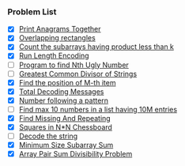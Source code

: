 ### Problem List
- [x] [Print Anagrams Together](https://practice.geeksforgeeks.org/problems/print-anagrams-together/1/)
- [x] [Overlapping rectangles](https://practice.geeksforgeeks.org/problems/overlapping-rectangles1924/1/)
- [x] [Count the subarrays having product less than k](https://practice.geeksforgeeks.org/problems/count-the-subarrays-having-product-less-than-k1708/1)
- [x] [Run Length Encoding](https://practice.geeksforgeeks.org/problems/run-length-encoding/1/)
- [ ] [Program to find Nth Ugly Number](https://leetcode.com/problems/ugly-number-ii/)
- [ ] [Greatest Common Divisor of Strings](https://leetcode.com/problems/greatest-common-divisor-of-strings/)
- [x] [Find the position of M-th item](https://practice.geeksforgeeks.org/problems/find-the-position-of-m-th-item1723/1)
- [x] [Total Decoding Messages](https://practice.geeksforgeeks.org/problems/total-decoding-messages1235/1)
- [x] [Number following a pattern](https://practice.geeksforgeeks.org/problems/number-following-a-pattern3126/1)
- [ ] [Find max 10 numbers in a list having 10M entries](https://practice.geeksforgeeks.org/problems/k-largest-elements4206/1/)
- [x] [Find Missing And Repeating](https://practice.geeksforgeeks.org/problems/find-missing-and-repeating2512/1)
- [x] [Squares in N*N Chessboard](https://practice.geeksforgeeks.org/problems/squares-in-nn-chessboard1801/1)
- [ ] [Decode the string](https://practice.geeksforgeeks.org/problems/decode-the-string2444/1)
- [x] [Minimum Size Subarray Sum](https://leetcode.com/problems/minimum-size-subarray-sum/)
- [x] [Array Pair Sum Divisibility Problem](https://practice.geeksforgeeks.org/problems/array-pair-sum-divisibility-problem3257/1)
